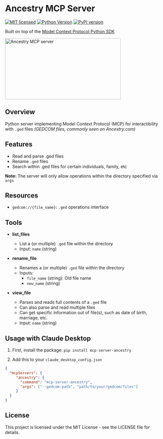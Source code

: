 # Ancestry MCP Server
[![MIT licensed][mit-badge]][mit-url]
[![Python Version][python-badge]][python-url]
[![PyPI version][pypi-badge]][pypi-url]

[mit-badge]: https://img.shields.io/pypi/l/mcp.svg
[mit-url]: https://github.com/reeeeemo/ancestry-mcp/blob/main/LICENSE
[python-badge]: https://img.shields.io/pypi/pyversions/mcp.svg
[python-url]: https://www.python.org/downloads/
[pypi-badge]: https://badge.fury.io/py/mcp-server-ancestry.svg
[pypi-url]: https://pypi.org/project/mcp-server-ancestry

Built on top of the [Model Context Protocol Python SDK](https://modelcontextprotocol.io)

<a href="https://glama.ai/mcp/servers/pk5j4bp5nv"><img width="380" height="200" src="https://glama.ai/mcp/servers/pk5j4bp5nv/badge" alt="Ancestry MCP server" /></a>

## Overview

Python server implementing Model Context Protocol (MCP) for interactibility with `.ged` files *(GEDCOM files, commonly seen on Ancestry.com)*

## Features
    
- Read and parse .ged files
- Rename `.ged` files
- Search within .ged files for certain individuals, family, etc

**Note:** The server will only allow operations within the directory specified via `args`

## Resources

- `gedcom://{file_name}`: `.ged` operations interface

## Tools

- **list_files**
    - List a (or multiple) `.ged` file within the directory
    - Input: `name` (string)

- **rename_file**
    - Renames a (or multiple) `.ged` file within the directory
    - Inputs:
        - `file_name` (string): Old file name
        - `new_name` (string)
 
- **view_file**
    - Parses and reads full contents of a `.ged` file
    - Can also parse and read multiple files
    - Can get specific information out of file(s), such as date of birth, marriage, etc.
    - Input: `name` (string)


## Usage with Claude Desktop

1. First, install the package:
```pip install mcp-server-ancestry```


2. Add this to your `claude_desktop_config.json` 

```json
{
  "mcpServers": {
     "ancestry": {
       "command": "mcp-server-ancestry",
       "args": ["--gedcom-path", "path/to/your/gedcom/files"]
     }
  }
}
```

## License

This project is licensed under the MIT License - see the LICENSE file for details.
